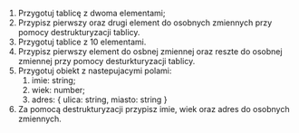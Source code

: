 1. Przygotuj tablicę z dwoma elementami;
2. Przypisz pierwszy oraz drugi element do osobnych zmiennych przy pomocy destrukturyzacji tablicy.
3. Przygotuj tablice z 10 elementami.
4. Przypisz pierwszy element do osbnej zmiennej oraz reszte do osobnej zmiennej przy pomocy desturkturyzacji tablicy.
5. Przygotuj obiekt z nastepujacymi polami:
   1. imie: string;
   2. wiek: number;
   3. adres: { ulica: string, miasto: string }
6. Za pomocą destrukturyzacji przypisz imie, wiek oraz adres do osobnych zmiennych.